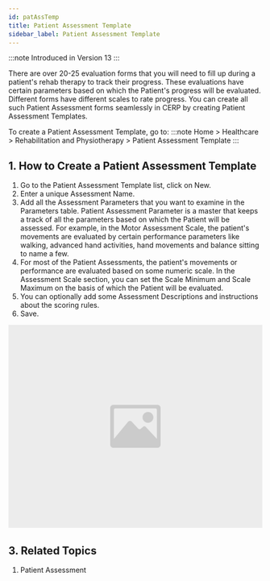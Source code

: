 ```yaml
---
id: patAssTemp
title: Patient Assessment Template
sidebar_label: Patient Assessment Template
---
```


:::note
Introduced in Version 13
:::

There are over 20-25 evaluation forms that you will need to fill up during a patient's rehab therapy to track their progress. These evaluations have certain parameters based on which the Patient's progress will be evaluated. Different forms have different scales to rate progress. You can create all such Patient Assessment forms seamlessly in CERP by creating Patient Assessment Templates.

To create a Patient Assessment Template, go to:
:::note
Home > Healthcare > Rehabilitation and Physiotherapy > Patient Assessment Template
:::

## 1. How to Create a Patient Assessment Template

1. Go to the Patient Assessment Template list, click on New.
1. Enter a unique Assessment Name.
1. Add all the Assessment Parameters that you want to examine in the Parameters table. Patient Assessment Parameter is a master that keeps a track of all the parameters based on which the Patient will be assessed. For example, in the Motor Assessment Scale, the patient's movements are evaluated by certain performance parameters like walking, advanced hand activities, hand movements and balance sitting to name a few.
1. For most of the Patient Assessments, the patient's movements or performance are evaluated based on some numeric scale. In the Assessment Scale section, you can set the Scale Minimum and Scale Maximum on the basis of which the Patient will be evaluated.
1. You can optionally add some Assessment Descriptions and instructions about the scoring rules.
1. Save.

![image](images/image.jpg)

## 3. Related Topics

1. Patient Assessment

